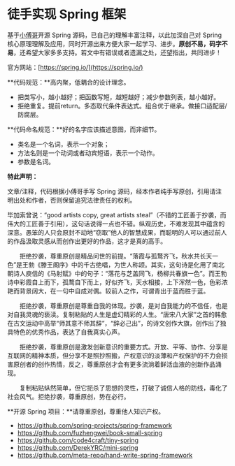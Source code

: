 # 徒手实现 Spring 框架

基于[小傅哥](https://github.com/fuzhengwei/book-small-spring)开源 Spring 源码，已自己的理解丰富注释，以此加深自己对 Spring 核心原理理解及应用，同时开源出来方便大家一起学习、进步。**原创不易，码字不易**，还希望大家多多支持。若文中有错误或者遗漏之处，还望指出，共同进步！

官方网站：[https://spring.io/](https://spring.io/)

**代码规范：**高内聚，低耦合的设计理念。

- 把类写小，越小越好；把函数写短，越短越好；减少参数列表，越小越好。
- 拒绝重复。提前return。多态取代条件表达式。组合优于继承。做接口适配层/防腐层。

**代码命名规范：**好的名字应该描述意图，而非细节。

- 类名是一个名词，表示一个对象；
- 方法名则是一个动词或者动宾短语，表示一个动作。
- 参数是名词。

**特此声明：**

文章/注释，代码根据小傅哥手写 Spring 源码，经本作者纯手写原创，引用请注明出处和作者，否则保留追究法律责任的权利。

毕加索曾说：“good artists copy, great artists steal”（不错的工匠善于抄袭，而伟大的工匠善于引用），这句话说得一点也不错。纵观历史，不难发现其中蕴含的深意。愚笨的人只会原封不动地“窃取”他人的智慧成果，而聪明的人可以通过前人的作品汲取灵感从而创作出更好的作品，这才是真的高手。

　　拒绝抄袭，尊重原创是精品问世的前提。“落霞与孤鹜齐飞，秋水共长天一色”是王勃《滕王阁序》中的千古绝唱，为世人称颂。其实，这句诗是化用了南北朝诗人庾信的《马射赋》中的句子：“落花与芝盖同飞，杨柳共春旗一色”。而王勃诗中彩霞自上而下，孤鹜自下而上，好似齐飞，天水相接，上下浑然一色，色彩浓艳而背景阔大，在一句中自成对偶。较前人之作，可谓青出于蓝而胜于蓝。

　　拒绝抄袭，尊重原创是尊重自我的体现。抄袭，是对自我能力的不信任，也是对自我灵魂的亵渎。复制粘贴的人生是虚幻精彩的人生。“唐宋八大家”之首的韩愈在古文运动中高举“师其意不师其辞”，“辞必己出”，的诗文创作大旗，创作出了独具特色的优秀作品，表达了自我真实心声。

　　拒绝抄袭，尊重原创是激发创新意识的重要方式。开放、平等、协作、分享是互联网的精神本质，但分享不是照抄照搬，产权意识的淡薄和产权保护的不力会损害原创者的创作热情，反之，尊重原创才会有更多流淌着鲜活血液的创新作品涌现。

　　复制粘贴纵然简单，但它扼杀了思想的灵性，打破了诚信人格的防线，毒化了社会风气。拒绝抄袭，尊重原创，势在必行。

**开源 Spring 项目：**请尊重原创，尊重他人知识产权。

- https://github.com/spring-projects/spring-framework
- https://github.com/fuzhengwei/book-small-spring
- https://github.com/code4craft/tiny-spring
- https://github.com/DerekYRC/mini-spring
- https://github.com/meta-repo/hand-write-spring-framework

